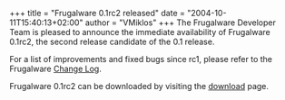 +++
title = "Frugalware 0.1rc2 released"
date = "2004-10-11T15:40:13+02:00"
author = "VMiklos"
+++
The Frugalware Developer Team is pleased to announce the immediate availability of Frugalware 0.1rc2, the second release candidate of the 0.1 release.  

 For a list of improvements and fixed bugs since rc1, please refer to the Frugalware [Change Log](changelog.php).  

 Frugalware 0.1rc2 can be downloaded by visiting the [download](download.php) page.  
